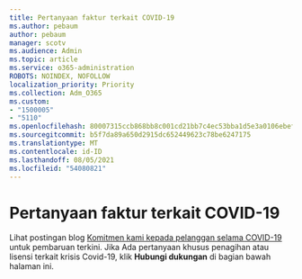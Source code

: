 ```yaml
---
title: Pertanyaan faktur terkait COVID-19
ms.author: pebaum
author: pebaum
manager: scotv
ms.audience: Admin
ms.topic: article
ms.service: o365-administration
ROBOTS: NOINDEX, NOFOLLOW
localization_priority: Priority
ms.collection: Adm_O365
ms.custom:
- "1500005"
- "5110"
ms.openlocfilehash: 80007315ccb868bb8c001cd21bb7c4ec53bba1d5e3a0106ebef557ede0398a96
ms.sourcegitcommit: b5f7da89a650d2915dc652449623c78be6247175
ms.translationtype: MT
ms.contentlocale: id-ID
ms.lasthandoff: 08/05/2021
ms.locfileid: "54080821"
---
```

# <a name="covid-19-invoice-questions"></a>Pertanyaan faktur terkait COVID-19

Lihat postingan blog [Komitmen kami kepada pelanggan selama COVID-19](https://www.microsoft.com/microsoft-365/blog/2020/03/05/our-commitment-to-customers-during-covid-19/) untuk pembaruan terkini.  Jika Ada pertanyaan khusus penagihan atau lisensi terkait krisis Covid-19, klik **Hubungi dukungan** di bagian bawah halaman ini.
